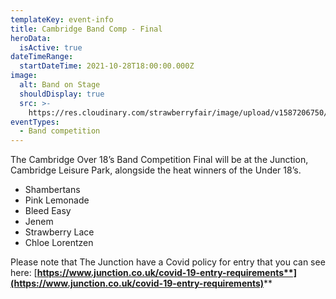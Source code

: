 ```yaml
---
templateKey: event-info
title: Cambridge Band Comp - Final
heroData:
  isActive: true
dateTimeRange:
  startDateTime: 2021-10-28T18:00:00.000Z
image:
  alt: Band on Stage
  shouldDisplay: true
  src: >-
    https://res.cloudinary.com/strawberryfair/image/upload/v1587206750/Events/band-comp-jump_bbclzx.jpg
eventTypes:
  - Band competition
---
```

The Cambridge Over 18’s Band Competition Final will be at the Junction, Cambridge Leisure Park,   alongside the heat winners of the Under 18’s.

* Shambertans
* Pink Lemonade
* Bleed Easy
* Jenem
* Strawberry Lace
* Chloe Lorentzen

Please note that The Junction have a Covid policy for entry that you can see here:    [**https://www.junction.co.uk/covid-19-entry-requirements**](https://www.junction.co.uk/covid-19-entry-requirements)****
